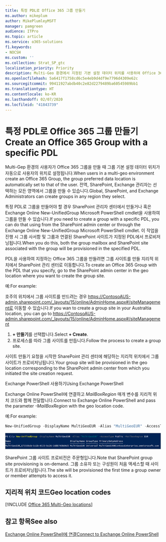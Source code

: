 ```yaml
---
title: 특정 PDL로 Office 365 그룹 만들기
ms.author: mikeplum
author: MikePlumleyMSFT
manager: pamgreen
audience: ITPro
ms.topic: article
ms.service: o365-solutions
f1.keywords:
- NOCSH
ms.custom: ''
ms.collection: Strat_SP_gtc
localization_priority: Priority
description: Multi-Geo 환경에서 지정된 기본 설정 데이터 위치를 사용하여 Office 365 그룹을 만드는 방법에 대해 알아봅니다.
ms.openlocfilehash: 5a6417f1758cd6c5e4eb9d4df9e7796d4309e62c
ms.sourcegitcommit: 99411927abdb40c2e82d2279489ba60545989bb1
ms.translationtype: HT
ms.contentlocale: ko-KR
ms.lasthandoff: 02/07/2020
ms.locfileid: "41843739"
---
```

# <a name="create-an-office-365-group-with-a-specific-pdl"></a><span data-ttu-id="25c3a-103">특정 PDL로 Office 365 그룹 만들기</span><span class="sxs-lookup"><span data-stu-id="25c3a-103">Create an Office 365 Group with a specific PDL</span></span>

<span data-ttu-id="25c3a-104">Multi-Gep 환경의 사용자가 Office 365 그룹을 만들 때 그룹 기본 설정 데이터 위치가 자동으로 사용자의 위치로 설정됩니다.</span><span class="sxs-lookup"><span data-stu-id="25c3a-104">When users in a multi-geo environment create an Office 365 Group, the group preferred data location is automatically set to that of the user.</span></span> <span data-ttu-id="25c3a-105">전역, SharePoint, Exchange 관리자는 선택하는 모든 영역에서 그룹을 만들 수 있습니다.</span><span class="sxs-lookup"><span data-stu-id="25c3a-105">Global, SharePoint, and Exchange Administrators can create groups in any region they select.</span></span> 

<span data-ttu-id="25c3a-106">특정 PDL로 그룹을 만들어야 할 경우 SharePoint 관리자 센터에서 만들거나 혹은 Exchange Online New-UnifiedGroup Microsoft PowerShell cmdlet을 사용하여 그룹을 만들 수 있습니다.</span><span class="sxs-lookup"><span data-stu-id="25c3a-106">If you need to create a group with a specific PDL, you can do that using from the SharePoint admin center or through the Exchange Online New-UnifiedGroup Microsoft PowerShell cmdlet.</span></span> <span data-ttu-id="25c3a-107">이 작업을 진행 시 그룹 사서함 및 그룹과 연결된 SharePoint 사이트가 지정된 PDL에서 프로비저닝됩니다.</span><span class="sxs-lookup"><span data-stu-id="25c3a-107">When you do this, both the group mailbox and SharePoint site associated with the group will be provisioned in the specified PDL.</span></span>

<span data-ttu-id="25c3a-108">PDL을 사용하여 지정하는 Office 365 그룹을 만들려면 그룹 사이트를 만들 지리적 위치에서 SharePoint 관리 센터로 이동합니다.</span><span class="sxs-lookup"><span data-stu-id="25c3a-108">To create an Office 365 Group with the PDL that you specify, go to the SharePoint admin center in the geo location where you want to create the group site.</span></span>

<span data-ttu-id="25c3a-109">예:</span><span class="sxs-lookup"><span data-stu-id="25c3a-109">For example:</span></span>

<span data-ttu-id="25c3a-110">호주의 위치에서 그룹 사이트를 만드려는 경우 https://ContosoAUS-admin.sharepoint.com/_layouts/15/online/AdminHome.aspx#/siteManagement로 이동할 수 있습니다.</span><span class="sxs-lookup"><span data-stu-id="25c3a-110">If you wan to create a group site in your Australtia location, you can go to https://ContosoAUS-admin.sharepoint.com/_layouts/15/online/AdminHome.aspx#/siteManagement</span></span>

1. <span data-ttu-id="25c3a-111">**+ 만들기**를 선택합니다.</span><span class="sxs-lookup"><span data-stu-id="25c3a-111">Select **+ Create**.</span></span>
2. <span data-ttu-id="25c3a-112">프로세스를 따라 그룹 사이트를 만듭니다.</span><span class="sxs-lookup"><span data-stu-id="25c3a-112">Follow the process to create a group site.</span></span>

<span data-ttu-id="25c3a-113">사이트 만들기 요청을 시작한 SharePoint 관리 센터에 해당하는 지리적 위치에서 그룹 사이트가 프로비저닝됩니다.</span><span class="sxs-lookup"><span data-stu-id="25c3a-113">Your group site will be provisioned in the geo location corresponding to the SharePoint admin center from which you initiated the site creation request.</span></span> 

<span data-ttu-id="25c3a-114">Exchange PowerShell 사용하기</span><span class="sxs-lookup"><span data-stu-id="25c3a-114">Using Exchange PowerShell</span></span> 

<span data-ttu-id="25c3a-115">Exchange Online PowerShell에 연결하고 *MailBoxRegion* 매개 변수를 지리적 위치 코드와 함께 전달합니다.</span><span class="sxs-lookup"><span data-stu-id="25c3a-115">Connect to Exchange Online PowerShell and pass the parameter *-MailBoxRegion* with the geo location code.</span></span>

<span data-ttu-id="25c3a-116">예:</span><span class="sxs-lookup"><span data-stu-id="25c3a-116">For example:</span></span> 

```PowerShell
New-UnifiedGroup -DisplayName MultiGeoEUR -Alias "MultiGeoEUR" -AccessType Public -MailboxRegion EUR 
```

![구문을 사용하는 New-UnifiedGroup PowerShell cmdlet의 스크린 샷](media/multi-geo-new-group-with-pdl-powershell.png)

<span data-ttu-id="25c3a-118">SharePoint 그룹 사이트 프로비전은 주문형입니다.</span><span class="sxs-lookup"><span data-stu-id="25c3a-118">Note that SharePoint group site provisioning is on-demand.</span></span> <span data-ttu-id="25c3a-119">그룹 소유자 또는 구성원이 처음 액세스할 때 사이트가 프로비저닝됩니다.</span><span class="sxs-lookup"><span data-stu-id="25c3a-119">The site will be provisioned the first time a group owner or member attempts to access it.</span></span>

## <a name="geo-location-codes"></a><span data-ttu-id="25c3a-120">지리적 위치 코드</span><span class="sxs-lookup"><span data-stu-id="25c3a-120">Geo location codes</span></span>

[!INCLUDE [Office 365 Multi-Geo locations](includes/office-365-multi-geo-locations.md)]

## <a name="see-also"></a><span data-ttu-id="25c3a-121">참고 항목</span><span class="sxs-lookup"><span data-stu-id="25c3a-121">See also</span></span>

[<span data-ttu-id="25c3a-122">Exchange Online PowerShell에 연결</span><span class="sxs-lookup"><span data-stu-id="25c3a-122">Connect to Exchange Online PowerShell</span></span>](https://docs.microsoft.com/powershell/exchange/exchange-online/connect-to-exchange-online-powershell/connect-to-exchange-online-powershell)

